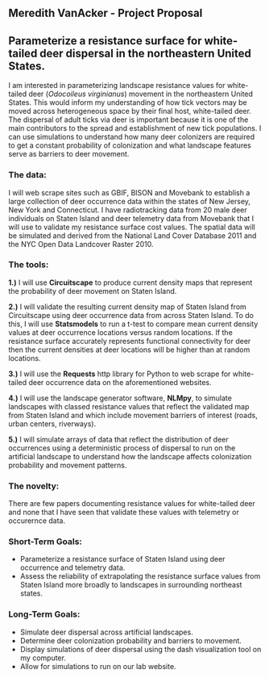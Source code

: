 
## Meredith VanAcker - Project Proposal 
## Parameterize a resistance surface for white-tailed deer dispersal in the northeastern United States.

I am interested in parameterizing landscape resistance values for white-tailed deer (*Odocoileus virginianus*) movement in the northeastern United States. This would inform my understanding of how tick vectors may be moved across heterogeneous space by their final host, white-tailed deer. The dispersal of adult ticks via deer is important because it is one of the main contributors to the spread and establishment of new tick populations. I can use simulations to understand how many deer colonizers are required to get a constant probability of colonization and what landscape features serve as barriers to deer movement.

### **The data:** 
I will web scrape sites such as GBIF, BISON and Movebank to establish a large collection of deer occurrence data within the states of New Jersey, New York and Connecticut. I have radiotracking data from 20 male deer individuals on Staten Island and deer telemetry data from Movebank that I will use to validate my resistance surface cost values. The spatial data will be simulated and derived from the National Land Cover Database 2011 and the NYC Open Data Landcover Raster 2010. 

### **The tools:**
**1.)** I will use **Circuitscape** to produce current density maps that represent the probability of deer movement on Staten Island. 

**2.)** I will validate the resulting current density map of Staten Island from Circuitscape using deer occurrence data from across Staten Island. To do this, I will use **Statsmodels** to run a t-test to compare mean current density values at deer occurrence locations versus random locations. If the resistance surface accurately represents functional connectivity for deer then the current densities at deer locations will be higher than at random locations. 

**3.)** I will use the **Requests** http library for Python to web scrape for white-tailed deer occurrence data on the aforementioned websites. 

**4.)** I will use the landscape generator software, **NLMpy**, to simulate landscapes with classed resistance values that reflect the validated map from Staten Island and which include movement barriers of interest (roads, urban centers, riverways). 

**5.)** I will simulate arrays of data that reflect the distribution of deer occurrences using a deterministic process of dispersal to run on the artificial landscape to understand how the landscape affects colonization probability and movement patterns. 

### **The novelty:**
There are few papers documenting resistance values for white-tailed deer and none that I have seen that validate these values with telemetry or occurernce data. 

### **Short-Term Goals:** 
* Parameterize a resistance surface of Staten Island using deer occurrence and telemetry data.
* Assess the reliability of extrapolating the resistance surface values from Staten Island more broadly to landscapes in surrounding northeast states. 

### **Long-Term Goals:** 
* Simulate deer dispersal across artificial landscapes.
* Determine deer colonization probability and barriers to movement.
* Display simulations of deer dispersal using the dash visualization tool on my computer. 
* Allow for simulations to run on our lab website. 

